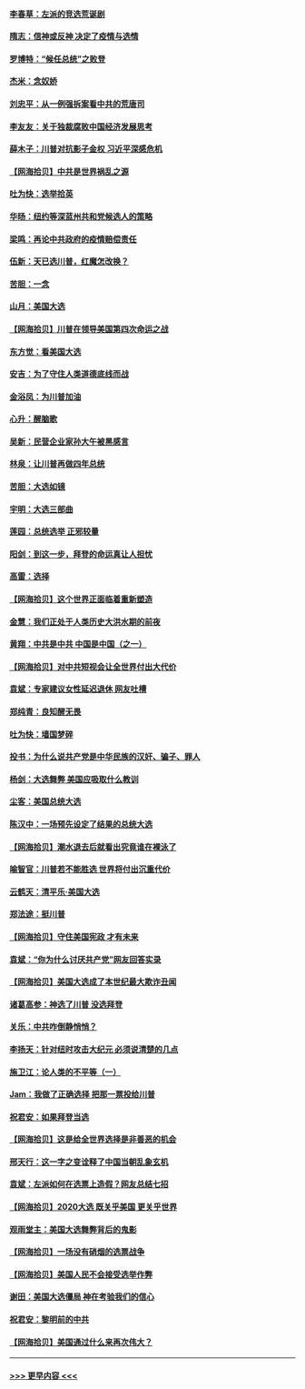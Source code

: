 #### [李春草：左派的竞选荒诞剧](../pages/nsc993/n12558380.md?t=11191051) 
#### [隋志：信神或反神 决定了疫情与选情](../pages/nsc993/n12558255.md?t=11191051) 
#### [罗博特：“候任总统”之败登](../pages/nsc993/n12558189.md?t=11191051) 
#### [杰米：念奴娇](../pages/nsc993/n12558174.md?t=11191051) 
#### [刘忠平：从一例强拆案看中共的荒唐司](../pages/nsc993/n12558036.md?t=11191051) 
#### [李友友：关于独裁腐败中国经济发展思考](../pages/nsc993/n12558004.md?t=11191051) 
#### [薛木子：川普对抗影子金权 习近平深感危机](../pages/nsc993/n12557342.md?t=11191051) 
#### [【网海拾贝】中共是世界祸乱之源](../pages/nsc993/n12555353.md?t=11191051) 
#### [吐为快：选举拾英](../pages/nsc993/n12555041.md?t=11191051) 
#### [华旸：纽约等深蓝州共和党候选人的策略](../pages/nsc993/n12554309.md?t=11191051) 
#### [梁鸣：再论中共政府的疫情赔偿责任](../pages/nsc993/n12553012.md?t=11191051) 
#### [伍新：天已选川普，红魔怎改换？](../pages/nsc993/n12552970.md?t=11191051) 
#### [苦胆：一念](../pages/nsc993/n12552957.md?t=11191051) 
#### [山月：美国大选](../pages/nsc993/n12552446.md?t=11191051) 
#### [【网海拾贝】川普在领导美国第四次命运之战](../pages/nsc993/n12551973.md?t=11191051) 
#### [东方觉：看美国大选](../pages/nsc993/n12551647.md?t=11191051) 
#### [安吉：为了守住人类道德底线而战](../pages/nsc993/n12551111.md?t=11191051) 
#### [金浴凤：为川普加油](../pages/nsc993/n12551085.md?t=11191051) 
#### [心升：醒脑歌](../pages/nsc993/n12550984.md?t=11191051) 
#### [吴新：民营企业家孙大午被黑感言](../pages/nsc993/n12550656.md?t=11191051) 
#### [林泉：让川普再做四年总统](../pages/nsc993/n12550640.md?t=11191051) 
#### [苦胆：大选如镜](../pages/nsc993/n12550630.md?t=11191051) 
#### [宇明：大选三部曲](../pages/nsc993/n12550603.md?t=11191051) 
#### [莲园：总统选举 正邪较量](../pages/nsc993/n12550594.md?t=11191051) 
#### [阳剑：到这一步，拜登的命运真让人担忧](../pages/nsc993/n12549093.md?t=11191051) 
#### [高雷：选择](../pages/nsc993/n12549087.md?t=11191051) 
#### [【网海拾贝】这个世界正面临着重新塑造](../pages/nsc993/n12548326.md?t=11191051) 
#### [金慧：我们正处于人类历史大洪水期的前夜](../pages/nsc993/n12547914.md?t=11191051) 
#### [黄翔：中共是中共 中国是中国（之一）](../pages/nsc993/n12547576.md?t=11191051) 
#### [【网海拾贝】对中共短视会让全世界付出大代价](../pages/nsc993/n12546043.md?t=11191051) 
#### [袁斌：专家建议女性延迟退休 网友吐槽](../pages/nsc993/n12545424.md?t=11191051) 
#### [郑纯青：良知醒无畏](../pages/nsc993/n12545394.md?t=11191051) 
#### [吐为快：墙国梦碎](../pages/nsc993/n12545309.md?t=11191051) 
#### [投书：为什么说共产党是中华民族的汉奸、骗子、罪人](../pages/nsc993/n12545089.md?t=11191051) 
#### [杨剑：大选舞弊 美国应吸取什么教训](../pages/nsc993/n12543937.md?t=11191051) 
#### [尘客：美国总统大选](../pages/nsc993/n12543828.md?t=11191051) 
#### [陈汉中：一场预先设定了结果的总统大选](../pages/nsc993/n12543564.md?t=11191051) 
#### [【网海拾贝】潮水退去后就看出究竟谁在裸泳了](../pages/nsc993/n12543321.md?t=11191051) 
#### [喻智官：川普若不能胜选 世界将付出沉重代价](../pages/nsc993/n12541352.md?t=11191051) 
#### [云鹤天：清平乐‧美国大选](../pages/nsc993/n12540916.md?t=11191051) 
#### [郑法途：挺川普](../pages/nsc993/n12540898.md?t=11191051) 
#### [【网海拾贝】守住美国宪政 才有未来](../pages/nsc993/n12540423.md?t=11191051) 
#### [袁斌：“你为什么讨厌共产党”网友回答实录](../pages/nsc993/n12540208.md?t=11191051) 
#### [【网海拾贝】美国大选成了本世纪最大欺诈丑闻](../pages/nsc993/n12538029.md?t=11191051) 
#### [诸葛高参：神选了川普 没选拜登](../pages/nsc993/n12537664.md?t=11191051) 
#### [关乐：中共咋倒静悄悄？](../pages/nsc993/n12537615.md?t=11191051) 
#### [李扬天：针对纽时攻击大纪元 必须说清楚的几点](../pages/nsc993/n12536001.md?t=11191051) 
#### [施卫江：论人类的不平等（一）](../pages/nsc993/n12535700.md?t=11191051) 
#### [Jam：我做了正确选择 把那一票投给川普](../pages/nsc993/n12535743.md?t=11191051) 
#### [祝君安：如果拜登当选](../pages/nsc993/n12535726.md?t=11191051) 
#### [【网海拾贝】这是给全世界选择是非善恶的机会](../pages/nsc993/n12535061.md?t=11191051) 
#### [邢天行：这一字之变诠释了中国当朝乱象玄机](../pages/nsc993/n12533446.md?t=11191051) 
#### [袁斌：左派如何在选票上造假？网友总结七招](../pages/nsc993/n12533180.md?t=11191051) 
#### [【网海拾贝】2020大选 既关乎美国 更关乎世界](../pages/nsc993/n12533161.md?t=11191051) 
#### [观雨堂主：美国大选舞弊背后的鬼影](../pages/nsc993/n12533153.md?t=11191051) 
#### [【网海拾贝】一场没有硝烟的选票战争](../pages/nsc993/n12531883.md?t=11191051) 
#### [【网海拾贝】美国人民不会接受选举作弊](../pages/nsc993/n12528850.md?t=11191051) 
#### [谢田：美国大选僵局 神在考验我们的信心](../pages/nsc993/n12527932.md?t=11191051) 
#### [祝君安：黎明前的中共](../pages/nsc993/n12524071.md?t=11191051) 
#### [【网海拾贝】美国通过什么来再次伟大？](../pages/nsc993/n12523844.md?t=11191051) 

----
#### [ >>> 更早内容 <<< ](../indexes/nsc993-earlier.md)
